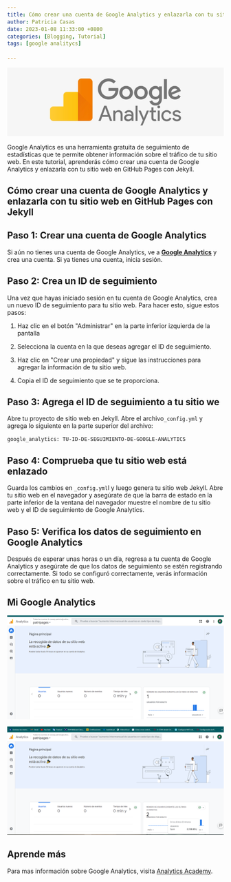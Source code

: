 ```yaml
---
title: Cómo crear una cuenta de Google Analytics y enlazarla con tu sitio web en GitHub Pages con Jekyll
author: Patricia Casas
date: 2023-01-08 11:33:00 +0800
categories: [Blogging, Tutorial]
tags: [google analitycs]

---
```

![Desktop View](/assets/img/google-analytics-logo.png)

Google Analytics es una herramienta gratuita de seguimiento de estadísticas que te permite obtener información sobre el tráfico de tu sitio web. En este tutorial, aprenderás cómo crear una cuenta de Google Analytics y enlazarla con tu sitio web en GitHub Pages con Jekyll.

##  Cómo crear una cuenta de Google Analytics y enlazarla con tu sitio web en GitHub Pages con Jekyll

<h2 data-toc-skip>Paso 1: Crear una cuenta de Google Analytics</h2>

Si aún no tienes una cuenta de Google Analytics, ve a  [**Google Analytics**](https://analytics.google.com/analytics/web/provision/#/provision) y crea una cuenta. Si ya tienes una cuenta, inicia sesión.

<h2 data-toc-skip>Paso 2: Crea un ID de seguimiento</h2>

Una vez que hayas iniciado sesión en tu cuenta de Google Analytics, crea un nuevo ID de seguimiento para tu sitio web. Para hacer esto, sigue estos pasos:

1. Haz clic en el botón "Administrar" en la parte inferior izquierda de la pantalla

2. Selecciona la cuenta en la que deseas agregar el ID de seguimiento.

3. Haz clic en "Crear una propiedad" y sigue las instrucciones para agregar la información de tu sitio web.

4. Copia el ID de seguimiento que se te proporciona.

<h2 data-toc-skip>Paso 3: Agrega el ID de seguimiento a tu sitio we</h2>

Abre tu proyecto de sitio web en Jekyll. Abre el archivo`_config.yml` y agrega lo siguiente en la parte superior del archivo:

```
google_analytics: TU-ID-DE-SEGUIMIENTO-DE-GOOGLE-ANALYTICS

```
<h2 data-toc-skip>Paso 4: Comprueba que tu sitio web está enlazado</h2>

Guarda los cambios en `_config.yml`l y luego genera tu sitio web Jekyll. Abre tu sitio web en el navegador y asegúrate de que la barra de estado en la parte inferior de la ventana del navegador muestre el nombre de tu sitio web y el ID de seguimiento de Google Analytics.


<h2 data-toc-skip>Paso 5: Verifica los datos de seguimiento en Google Analytics</h2>

Después de esperar unas horas o un día, regresa a tu cuenta de Google Analytics y asegúrate de que los datos de seguimiento se estén registrando correctamente. Si todo se configuró correctamente, verás información sobre el tráfico en tu sitio web.

## Mi Google Analytics

![Desktop View](/assets/img/Screenshot_5.png)

![Desktop View](/assets/img/Screenshot_6.png)

## Aprende más

Para mas información sobre Google Analytics, visita  [Analytics Academy](https://analytics.google.com/analytics/academy/course/6).

